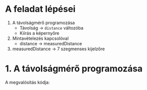 # A feladat lépései
1. A távolságmérő programozása
    - Távolság -> `distance` változóba
    - Kiírás a képernyőre
2. Mintavételezés kapcsolóval
    - distance -> measuredDistance
3. measuredDistance -> 7 szegmenses kijelzőre

# 1. A távolságmérő programozása

A megvalósítás kódja: 
```py

```
